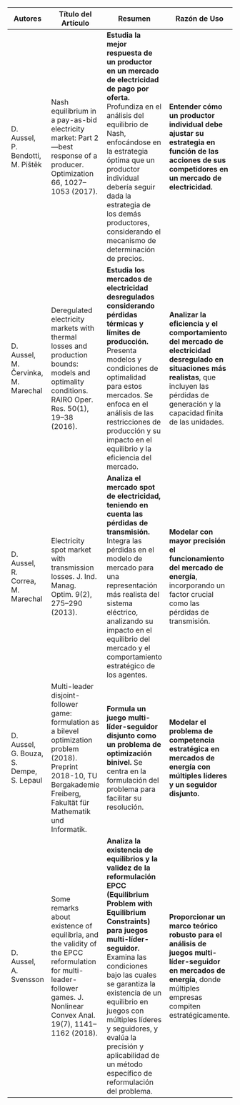 

| Autores                                                                     | Título del Artículo                                                                                                       | Resumen                                                                                                                                                                                                                                                                                          | Razón de Uso                                                                                                                                                                                           | Técnicas Utilizadas                                                                               |
|-----------------------------------------------------------------------------|--------------------------------------------------------------------------------------------------------------------|-------------------------------------------------------------------------------------------------------------------------------------------------------------------------------------------------------------------------------------------------------------------------------------------------------------------|-------------------------------------------------------------------------------------------------------------------------------------------------------------------------------------------------|-------------------------------------------------------------------------------------------------|
| D. Aussel, P. Bendotti, M. Pištěk                                          | Nash equilibrium in a pay-as-bid electricity market: Part 2—best response of a producer. Optimization 66, 1027–1053 (2017). | **Estudia la mejor respuesta de un productor en un mercado de electricidad de pago por oferta.** Profundiza en el análisis del equilibrio de Nash, enfocándose en la estrategia óptima que un productor individual debería seguir dada la estrategia de los demás productores, considerando el mecanismo de determinación de precios.                                                                 | **Entender cómo un productor individual debe ajustar su estrategia en función de las acciones de sus competidores en un mercado de electricidad.**                                                                                                       | Equilibrio de Nash, mejor respuesta, optimización.                                           |
| D. Aussel, M. Červinka, M. Marechal                                        | Deregulated electricity markets with thermal losses and production bounds: models and optimality conditions. RAIRO Oper. Res. 50(1), 19–38 (2016). | **Estudia los mercados de electricidad desregulados considerando pérdidas térmicas y límites de producción.** Presenta modelos y condiciones de optimalidad para estos mercados. Se enfoca en el análisis de las restricciones de producción y su impacto en el equilibrio y la eficiencia del mercado.                                                                              | **Analizar la eficiencia y el comportamiento del mercado de electricidad desregulado en situaciones más realistas**, que incluyen las pérdidas de generación y la capacidad finita de las unidades.                                                                  | Optimización, modelado de mercados desregulados, condiciones de optimalidad.            |
| D. Aussel, R. Correa, M. Marechal                                        | Electricity spot market with transmission losses. J. Ind. Manag. Optim. 9(2), 275–290 (2013). | **Analiza el mercado spot de electricidad, teniendo en cuenta las pérdidas de transmisión.** Integra las pérdidas en el modelo de mercado para una representación más realista del sistema eléctrico, analizando su impacto en el equilibrio del mercado y el comportamiento estratégico de los agentes.                                                                                | **Modelar con mayor precisión el funcionamiento del mercado de energía**, incorporando un factor crucial como las pérdidas de transmisión.                                                                                                       | Optimización, equilibrio de mercado.                                                       |
| D. Aussel, G. Bouza, S. Dempe, S. Lepaul                                   | Multi-leader disjoint-follower game: formulation as a bilevel optimization problem (2018). Preprint 2018-10, TU Bergakademie Freiberg, Fakultät für Mathematik und Informatik. | **Formula un juego multi-líder-seguidor disjunto como un problema de optimización binivel.** Se centra en la formulación del problema para facilitar su resolución.                                                                                                                                                         | **Modelar el problema de competencia estratégica en mercados de energía con múltiples líderes y un seguidor disjunto.**                                                                                          | Optimización binivel, formulación de juegos.                                               |
| D. Aussel, A. Svensson                                                      | Some remarks about existence of equilibria, and the validity of the EPCC reformulation for multi-leader-follower games. J. Nonlinear Convex Anal. 19(7), 1141–1162 (2018). | **Analiza la existencia de equilibrios y la validez de la reformulación EPCC (Equilibrium Problem with Equilibrium Constraints) para juegos multi-líder-seguidor.** Examina las condiciones bajo las cuales se garantiza la existencia de un equilibrio en juegos con múltiples líderes y seguidores, y evalúa la precisión y aplicabilidad de un método específico de reformulación del problema. | **Proporcionar un marco teórico robusto para el análisis de juegos multi-líder-seguidor en mercados de energía**, donde múltiples empresas compiten estratégicamente.                                                              | Análisis de equilibrio, reformulación EPCC.                                             |



